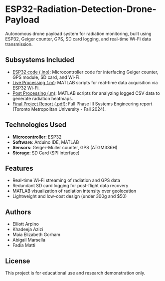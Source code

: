 # ESP32-Radiation-Detection-Drone-Payload

Autonomous drone payload system for radiation monitoring, built using ESP32, Geiger counter, GPS, SD card logging, and real-time Wi-Fi data transmission.

## Subsystems Included
- [ESP32 code (.ino)](./ESP32_code.ino): Microcontroller code for interfacing Geiger counter, GPS module, SD card, and Wi-Fi.<br>
- [Live Processing (.m)](./live_processing.m): MATLAB scripts for real-time data acquisition via ESP32 Wi-Fi.<br>
- [Post Processing (.m)](./post_processing.m): MATLAB scripts for analyzing logged CSV data to generate radiation heatmaps.<br>
- [Final Project Report (.pdf)](./Project_Phase_III_Report.pdf): Full Phase III Systems Engineering report (Toronto Metropolitan University - Fall 2024).<br>

## Technologies Used
- **Microcontroller**: ESP32
- **Software**: Arduino IDE, MATLAB
- **Sensors**: Geiger-Müller counter, GPS (ATGM336H)
- **Storage**: SD Card (SPI interface)

## Features
- Real-time Wi-Fi streaming of radiation and GPS data
- Redundant SD card logging for post-flight data recovery
- MATLAB visualization of radiation intensity over geolocation
- Lightweight and low-cost design (under 300g and $50)

## Authors
- Elliott Arpino  
- Khadeeja Azizi  
- Maia Elizabeth Gorham  
- Abigail Marsella  
- Fadia Matti

## License
This project is for educational use and research demonstration only.
